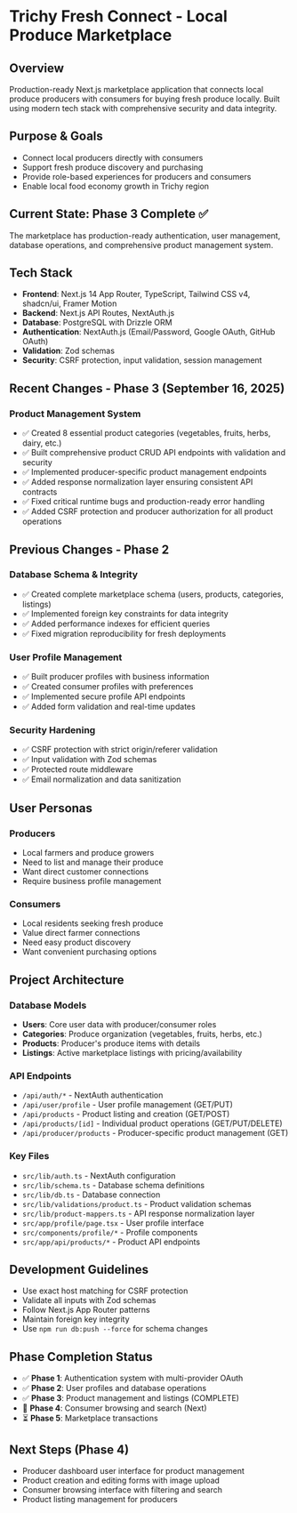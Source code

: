 # Trichy Fresh Connect - Local Produce Marketplace

## Overview
Production-ready Next.js marketplace application that connects local produce producers with consumers for buying fresh produce locally. Built using modern tech stack with comprehensive security and data integrity.

## Purpose & Goals
- Connect local producers directly with consumers
- Support fresh produce discovery and purchasing
- Provide role-based experiences for producers and consumers
- Enable local food economy growth in Trichy region

## Current State: Phase 3 Complete ✅
The marketplace has production-ready authentication, user management, database operations, and comprehensive product management system.

## Tech Stack
- **Frontend**: Next.js 14 App Router, TypeScript, Tailwind CSS v4, shadcn/ui, Framer Motion
- **Backend**: Next.js API Routes, NextAuth.js
- **Database**: PostgreSQL with Drizzle ORM
- **Authentication**: NextAuth.js (Email/Password, Google OAuth, GitHub OAuth)
- **Validation**: Zod schemas
- **Security**: CSRF protection, input validation, session management

## Recent Changes - Phase 3 (September 16, 2025)
### Product Management System
- ✅ Created 8 essential product categories (vegetables, fruits, herbs, dairy, etc.)
- ✅ Built comprehensive product CRUD API endpoints with validation and security
- ✅ Implemented producer-specific product management endpoints
- ✅ Added response normalization layer ensuring consistent API contracts
- ✅ Fixed critical runtime bugs and production-ready error handling
- ✅ Added CSRF protection and producer authorization for all product operations

## Previous Changes - Phase 2
### Database Schema & Integrity
- ✅ Created complete marketplace schema (users, products, categories, listings)
- ✅ Implemented foreign key constraints for data integrity
- ✅ Added performance indexes for efficient queries
- ✅ Fixed migration reproducibility for fresh deployments

### User Profile Management
- ✅ Built producer profiles with business information
- ✅ Created consumer profiles with preferences
- ✅ Implemented secure profile API endpoints
- ✅ Added form validation and real-time updates

### Security Hardening
- ✅ CSRF protection with strict origin/referer validation
- ✅ Input validation with Zod schemas
- ✅ Protected route middleware
- ✅ Email normalization and data sanitization

## User Personas
### Producers
- Local farmers and produce growers
- Need to list and manage their produce
- Want direct customer connections
- Require business profile management

### Consumers
- Local residents seeking fresh produce
- Value direct farmer connections
- Need easy product discovery
- Want convenient purchasing options

## Project Architecture

### Database Models
- **Users**: Core user data with producer/consumer roles
- **Categories**: Produce organization (vegetables, fruits, herbs, etc.)
- **Products**: Producer's produce items with details
- **Listings**: Active marketplace listings with pricing/availability

### API Endpoints
- `/api/auth/*` - NextAuth authentication
- `/api/user/profile` - User profile management (GET/PUT)
- `/api/products` - Product listing and creation (GET/POST)
- `/api/products/[id]` - Individual product operations (GET/PUT/DELETE)
- `/api/producer/products` - Producer-specific product management (GET)

### Key Files
- `src/lib/auth.ts` - NextAuth configuration
- `src/lib/schema.ts` - Database schema definitions
- `src/lib/db.ts` - Database connection
- `src/lib/validations/product.ts` - Product validation schemas
- `src/lib/product-mappers.ts` - API response normalization layer
- `src/app/profile/page.tsx` - User profile interface
- `src/components/profile/*` - Profile components
- `src/app/api/products/*` - Product API endpoints

## Development Guidelines
- Use exact host matching for CSRF protection
- Validate all inputs with Zod schemas
- Follow Next.js App Router patterns
- Maintain foreign key integrity
- Use `npm run db:push --force` for schema changes

## Phase Completion Status
- ✅ **Phase 1**: Authentication system with multi-provider OAuth
- ✅ **Phase 2**: User profiles and database operations  
- ✅ **Phase 3**: Product management and listings (COMPLETE)
- 🚧 **Phase 4**: Consumer browsing and search (Next)
- ⏳ **Phase 5**: Marketplace transactions

## Next Steps (Phase 4)
- Producer dashboard user interface for product management
- Product creation and editing forms with image upload
- Consumer browsing interface with filtering and search
- Product listing management for producers